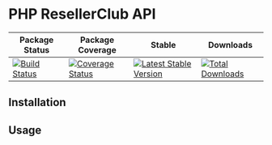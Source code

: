 # PHP ResellerClub API

| Package Status | Package Coverage | Stable | Downloads |
|----------------|------------------|------|-----|
| [![Build Status](https://travis-ci.org/mgufrone/reseller-club.svg?branch=master)](https://travis-ci.org/mgufrone/reseller-club) |[![Coverage Status](https://img.shields.io/coveralls/mgufrone/reseller-club.svg)](https://coveralls.io/r/mgufrone/reseller-club?branch=master)| [![Latest Stable Version](https://poser.pugx.org/gufy/reseller-club/v/stable.svg)](https://packagist.org/packages/gufy/reseller-club) |[![Total Downloads](https://poser.pugx.org/gufy/reseller-club/downloads.svg)](https://packagist.org/packages/gufy/reseller-club)

## Installation

## Usage
